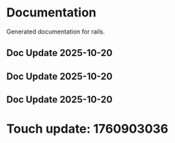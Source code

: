 # Documentation

Generated documentation for rails.

## Doc Update 2025-10-20

## Doc Update 2025-10-20

## Doc Update 2025-10-20

# Touch update: 1760903036
